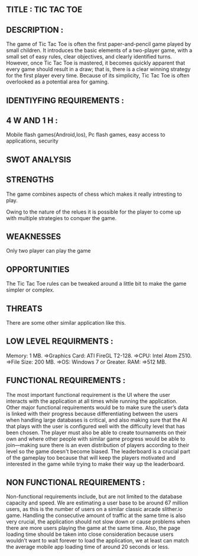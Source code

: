## TITLE : TIC TAC TOE

## DESCRIPTION : 
The game of Tic Tac Toe is often the first paper-and-pencil game played by small children. It introduces the basic elements of a two-player game, with a small set of easy rules, clear objectives, and clearly identified turns. However, once Tic Tac Toe is mastered, it becomes quickly apparent that every game should result in a draw; that is, there is a clear winning strategy for the first player every time. Because of its simplicity, Tic Tac Toe is often overlooked as a potential area for gaming.

## IDENTIYFING REQUIREMENTS :

## 4 W AND 1 H :

Mobile flash games(Android,Ios), Pc flash games, easy access to applications, security

## SWOT ANALYSIS

## STRENGTHS

The game combines aspects of chess which makes it really intresting to play.

Owing to the nature of the relues it is possible for the player to come up with multiple strategies to conquer the game.

## WEAKNESSES

Only two player can play the game

## OPPORTUNITIES

The Tic Tac Toe rules can be tweaked around a little bit to make the game simpler or complex.

## THREATS

There are some other similar application like this.

## LOW LEVEL REQUIRMENTS : 

Memory: 1 MB. =>Graphics Card: ATI FireGL T2-128. =>CPU: Intel Atom Z510. =>File Size: 200 MB. =>OS: Windows 7 or Greater. RAM: =>512 MB.

## FUNCTIONAL REQUIREMENTS : 

The most important functional requirement is the UI where the user interacts with the application at all times while running the application. Other major functional requirements would be to make sure the user’s data is linked with their progress because differentiating between the users when handling large databases is critical, and also making sure that the AI that plays with the user is configured well with the difficulty level that has been chosen. The player must also be able to create tournaments on their own and where other people with similar game progress would be able to join—making sure there is an even distribution of players according to their level so the game doesn't become biased. The leaderboard is a crucial part of the gameplay too because that will keep the players motivated and interested in the game while trying to make their way up the leaderboard.

## NON FUNCTIONAL REQUIREMENTS : 

Non-functional requirements include, but are not limited to the
database capacity and speed. We are estimating a user base to be around 67 million users, as this
is the number of users on a similar classic arcade slither.io game. Handling the consecutive
amount of traffic at the same time is also very crucial, the application should not slow down or
cause problems when there are more users playing the game at the same time. Also, the page
loading time should be taken into close consideration because users wouldn’t want to wait
forever to load the application, we at least can match the average mobile app loading time of
around 20 seconds or less.
